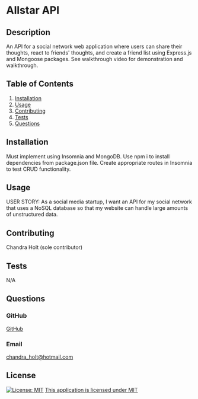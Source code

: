 # Allstar API

## Description

An API for a social network web application where users can share their thoughts, react to friends' thoughts, and create a friend list using Express.js and Mongoose packages. See walkthrough video for demonstration and walkthrough.

## Table of Contents

1. [Installation](#installation)
2. [Usage](#usage)
3. [Contributing](#contributing)
4. [Tests](#tests)
5. [Questions](#questions)

## Installation

Must implement using Insomnia and MongoDB. Use npm i to install dependencies from package.json file. Create appropriate routes in Insomnia to test CRUD functionality.

## Usage

USER STORY: As a social media startup, I want an API for my social network that uses a NoSQL database so that my website can handle large amounts of unstructured data.

## Contributing

Chandra Holt (sole contributor)

## Tests

N/A

## Questions

### GitHub

[GitHub](https://www.github.com/chandrapanda)

### Email

chandra_holt@hotmail.com

## License

[![License: MIT](https://img.shields.io/badge/License-MIT-yellow.svg)](https://opensource.org/licenses/MIT)
[This application is licensed under MIT](https://opensource.org/licenses/MIT)
